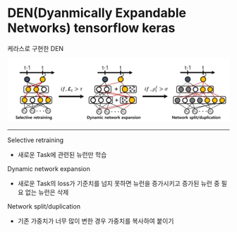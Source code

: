 # DEN(Dyanmically Expandable Networks) tensorflow keras

케라스로 구현한 DEN

<p align="center">
<img src="./readme/Den_model.png" alt="Den_model" style="width:800px;"/>
</p>   

---
Selective retraining   
* 새로운 Task에 관련된 뉴런만 학습   

Dynamic network expansion   
* 새로운 Task의 loss가 기준치를 넘지 못하면 뉴런을 증가시키고 증가된 뉴런 중 필요 없는 뉴런은 삭제  

Network split/duplication   
* 기존 가중치가 너무 많이 변한 경우 가중치를 복사하여 붙이기   
